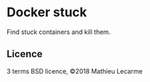 Docker stuck
============

Find stuck containers and kill them.

Licence
-------

3 terms BSD licence, ©2018 Mathieu Lecarme
